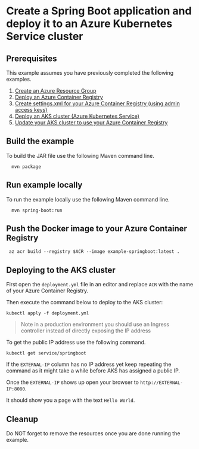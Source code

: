 
# Create a Spring Boot application and deploy it to an Azure Kubernetes Service cluster

## Prerequisites

This example assumes you have previously completed the following examples.

1. [Create an Azure Resource Group](../../group/create/)
1. [Deploy an Azure Container Registry](../../acr/create/)
1. [Create settings.xml for your Azure Container Registry (using admin access keys)](../../acr/create-access-keys-settings-xml/)
1. [Deploy an AKS cluster (Azure Kubernetes Service)](../create/)
1. [Update your AKS cluster to use your Azure Container Registry](../use-your-acr/)

## Build the example

To build the JAR file use the following Maven command line.

````shell
  mvn package
````

## Run example locally

To run the example locally use the following Maven command line.

````shell
  mvn spring-boot:run
````

## Push the Docker image to your Azure Container Registry

````shell
 az acr build --registry $ACR --image example-springboot:latest .
````

## Deploying to the AKS cluster

First open the `deployment.yml` file in an editor and replace `ACR` with the
name of your Azure Container Registry.

Then execute the command below to deploy to the AKS cluster:

```shell
kubectl apply -f deployment.yml
```

> Note in a production environment you should use an Ingress controller instead
> of directly exposing the IP address

To get the public IP address use the following command.

```shell
kubectl get service/springboot
```

If the `EXTERNAL-IP` column has no IP address yet keep repeating the command as
it might take a while before AKS has assigned a public IP.

Once the `EXTERNAL-IP` shows up open your browser to `http://EXTERNAL-IP:8080`.

It should show you a page with the text `Hello World`.

## Cleanup

Do NOT forget to remove the resources once you are done running the example.
